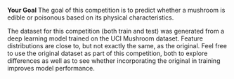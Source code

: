 **Your Goal**
The goal of this competition is to predict whether a mushroom is edible or poisonous based on its physical characteristics.

The dataset for this competition (both train and test) was generated from a deep learning model trained on the UCI Mushroom dataset.
Feature distributions are close to, but not exactly the same, as the original. 
Feel free to use the original dataset as part of this competition, both to explore differences as well as to see whether incorporating the original in training improves model performance.


